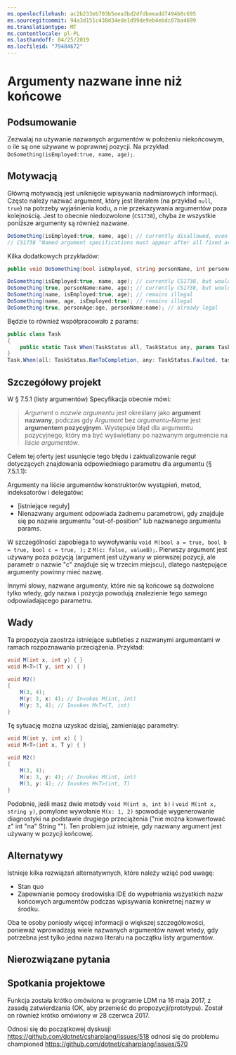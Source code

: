 ```yaml
---
ms.openlocfilehash: ac2b233eb703b5eea3bd2dfdbeeadd7494b0c695
ms.sourcegitcommit: 94a3d151c438d34ede1d99de9eb4ebdc07ba4699
ms.translationtype: MT
ms.contentlocale: pl-PL
ms.lasthandoff: 04/25/2019
ms.locfileid: "79484672"
---
```

# <a name="non-trailing-named-arguments"></a>Argumenty nazwane inne niż końcowe

## <a name="summary"></a>Podsumowanie
[summary]: #summary
Zezwalaj na używanie nazwanych argumentów w położeniu niekońcowym, o ile są one używane w poprawnej pozycji. Na przykład: `DoSomething(isEmployed:true, name, age);`.

## <a name="motivation"></a>Motywacją
[motivation]: #motivation

Główną motywacją jest uniknięcie wpisywania nadmiarowych informacji. Często należy nazwać argument, który jest literałem (na przykład `null`, `true`) na potrzeby wyjaśnienia kodu, a nie przekazywania argumentów poza kolejnością.
Jest to obecnie niedozwolone (`CS1738`), chyba że wszystkie poniższe argumenty są również nazwane.

```csharp
DoSomething(isEmployed:true, name, age); // currently disallowed, even though all arguments are in position
// CS1738 "Named argument specifications must appear after all fixed arguments have been specified"
```

Kilka dodatkowych przykładów:
```csharp
public void DoSomething(bool isEmployed, string personName, int personAge) { ... }

DoSomething(isEmployed:true, name, age); // currently CS1738, but would become legal
DoSomething(true, personName:name, age); // currently CS1738, but would become legal
DoSomething(name, isEmployed:true, age); // remains illegal
DoSomething(name, age, isEmployed:true); // remains illegal
DoSomething(true, personAge:age, personName:name); // already legal
```

Będzie to również współpracowało z params:
```csharp
public class Task
{
    public static Task When(TaskStatus all, TaskStatus any, params Task[] tasks);
}
Task.When(all: TaskStatus.RanToCompletion, any: TaskStatus.Faulted, task1, task2)
```

## <a name="detailed-design"></a>Szczegółowy projekt
[design]: #detailed-design

W § 7.5.1 (listy argumentów) Specyfikacja obecnie mówi:
> *Argument* o *nazwie argumentu* jest określany jako __argument nazwany__, podczas gdy *Argument* bez *argumentu-Name* jest __argumentem pozycyjnym__. Występuje błąd dla argumentu pozycyjnego, który ma być wyświetlany po nazwanym argumencie na *liście argumentów*.

Celem tej oferty jest usunięcie tego błędu i zaktualizowanie reguł dotyczących znajdowania odpowiedniego parametru dla argumentu (§ 7.5.1.1):

Argumenty na liście argumentów konstruktorów wystąpień, metod, indeksatorów i delegatów:
- [istniejące reguły]
- Nienazwany argument odpowiada żadnemu parametrowi, gdy znajduje się po nazwie argumentu "out-of-position" lub nazwanego argumentu params.

W szczególności zapobiega to wywoływaniu `void M(bool a = true, bool b = true, bool c = true, );` z `M(c: false, valueB);`. Pierwszy argument jest używany poza pozycją (argument jest używany w pierwszej pozycji, ale parametr o nazwie "c" znajduje się w trzecim miejscu), dlatego następujące argumenty powinny mieć nazwę.

Innymi słowy, nazwane argumenty, które nie są końcowe są dozwolone tylko wtedy, gdy nazwa i pozycja powodują znalezienie tego samego odpowiadającego parametru.

## <a name="drawbacks"></a>Wady
[drawbacks]: #drawbacks

Ta propozycja zaostrza istniejące subtleties z nazwanymi argumentami w ramach rozpoznawania przeciążenia. Przykład:

```csharp
void M(int x, int y) { }
void M<T>(T y, int x) { }

void M2()
{
    M(3, 4);
    M(y: 3, x: 4); // Invokes M(int, int)
    M(y: 3, 4); // Invokes M<T>(T, int)
}
```

Tę sytuację można uzyskać dzisiaj, zamieniając parametry:

```csharp
void M(int y, int x) { }
void M<T>(int x, T y) { }

void M2()
{
    M(3, 4);
    M(x: 3, y: 4); // Invokes M(int, int)
    M(3, y: 4); // Invokes M<T>(int, T)
}
```

Podobnie, jeśli masz dwie metody `void M(int a, int b)` i `void M(int x, string y)`, pomylone wywołanie `M(x: 1, 2)` spowoduje wygenerowanie diagnostyki na podstawie drugiego przeciążenia ("nie można konwertować z" int "na" String ""). Ten problem już istnieje, gdy nazwany argument jest używany w pozycji końcowej.

## <a name="alternatives"></a>Alternatywy
[alternatives]: #alternatives

Istnieje kilka rozwiązań alternatywnych, które należy wziąć pod uwagę:

- Stan quo
- Zapewnianie pomocy środowiska IDE do wypełniania wszystkich nazw końcowych argumentów podczas wpisywania konkretnej nazwy w środku.

Oba te osoby poniosły więcej informacji o większej szczegółowości, ponieważ wprowadzają wiele nazwanych argumentów nawet wtedy, gdy potrzebna jest tylko jedna nazwa literału na początku listy argumentów.

## <a name="unresolved-questions"></a>Nierozwiązane pytania
[unresolved]: #unresolved-questions

## <a name="design-meetings"></a>Spotkania projektowe
[ldm]: #ldm
Funkcja została krótko omówiona w programie LDM na 16 maja 2017, z zasadą zatwierdzania (OK, aby przenieść do propozycji/prototypu). Został on również krótko omówiony w 28 czerwca 2017.

Odnosi się do początkowej dyskusji https://github.com/dotnet/csharplang/issues/518 odnosi się do problemu championed https://github.com/dotnet/csharplang/issues/570
